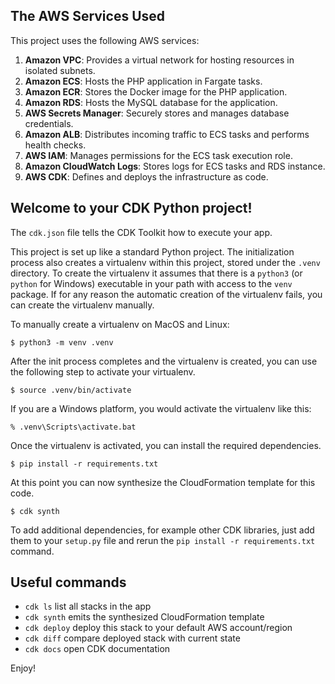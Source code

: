 


## The AWS Services Used

This project uses the following AWS services:

1. **Amazon VPC**: Provides a virtual network for hosting resources in isolated subnets.
2. **Amazon ECS**: Hosts the PHP application in Fargate tasks.
3. **Amazon ECR**: Stores the Docker image for the PHP application.
4. **Amazon RDS**: Hosts the MySQL database for the application.
5. **AWS Secrets Manager**: Securely stores and manages database credentials.
6. **Amazon ALB**: Distributes incoming traffic to ECS tasks and performs health checks.
7. **AWS IAM**: Manages permissions for the ECS task execution role.
8. **Amazon CloudWatch Logs**: Stores logs for ECS tasks and RDS instance.
9. **AWS CDK**: Defines and deploys the infrastructure as code.




## Welcome to your CDK Python project!
The `cdk.json` file tells the CDK Toolkit how to execute your app.

This project is set up like a standard Python project.  The initialization
process also creates a virtualenv within this project, stored under the `.venv`
directory.  To create the virtualenv it assumes that there is a `python3`
(or `python` for Windows) executable in your path with access to the `venv`
package. If for any reason the automatic creation of the virtualenv fails,
you can create the virtualenv manually.

To manually create a virtualenv on MacOS and Linux:

```
$ python3 -m venv .venv
```

After the init process completes and the virtualenv is created, you can use the following
step to activate your virtualenv.

```
$ source .venv/bin/activate
```

If you are a Windows platform, you would activate the virtualenv like this:

```
% .venv\Scripts\activate.bat
```

Once the virtualenv is activated, you can install the required dependencies.

```
$ pip install -r requirements.txt
```

At this point you can now synthesize the CloudFormation template for this code.

```
$ cdk synth
```

To add additional dependencies, for example other CDK libraries, just add
them to your `setup.py` file and rerun the `pip install -r requirements.txt`
command.

## Useful commands

 * `cdk ls`          list all stacks in the app
 * `cdk synth`       emits the synthesized CloudFormation template
 * `cdk deploy`      deploy this stack to your default AWS account/region
 * `cdk diff`        compare deployed stack with current state
 * `cdk docs`        open CDK documentation

Enjoy!
